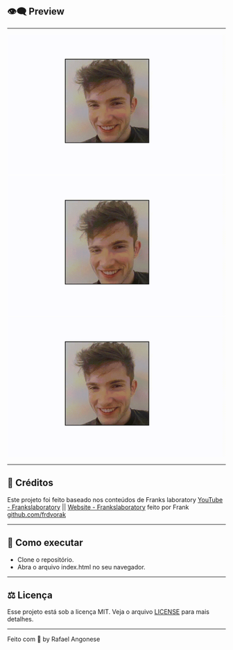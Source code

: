 ## 👁️‍🗨️ **Preview**

---

<img alt="index" src=".github/animation.gif">
<img alt="index" src=".github/animation2.gif">
<img alt="index" src=".github/animation3.gif">

---

## 🔮 **Créditos**

Este projeto foi feito baseado nos conteúdos de Franks laboratory [YouTube - Frankslaboratory](https://www.youtube.com/c/Frankslaboratory/) || [Website - Frankslaboratory](http://frankslaboratory.co.uk/) feito por Frank [github.com/frdvorak](https://github.com/frdvorak)

---

## 🚀 **Como executar**

- Clone o repositório.
- Abra o arquivo index.html no seu navegador.

---

## ⚖️ **Licença**

Esse projeto está sob a licença MIT. Veja o arquivo [LICENSE](LICENSE.md) para mais detalhes.

---

Feito com 💜 by Rafael Angonese
